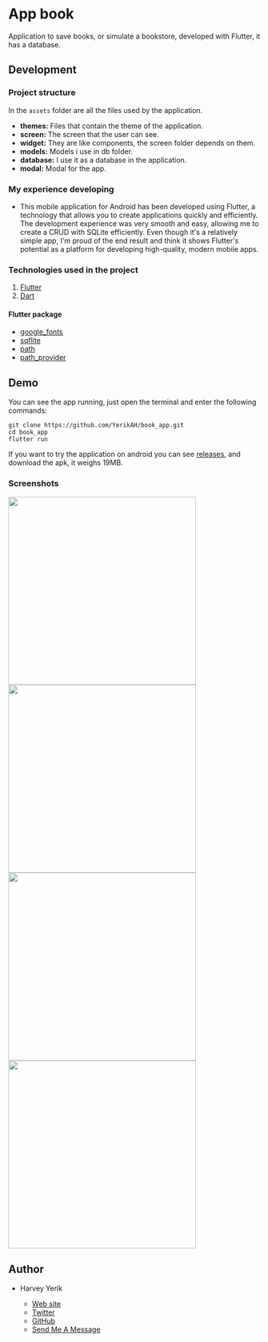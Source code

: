 # App book
Application to save books, or simulate a bookstore, developed with Flutter, it has a database. 

## Development 

### Project structure

In the `assets` folder are all the files used by the application.

- **themes:** Files that contain the theme of the application.
- **screen:** The screen that the user can see.
- **widget:** They are like components, the screen folder depends on them.
- **models:** Models i use in db folder.
- **database:** I use it as a database in the application.
- **modal:** Modal for the app.


### My experience developing

 - This mobile application for Android has been developed using Flutter, a technology that allows you to create applications quickly and efficiently. The development experience was very smooth and easy, allowing me to create a CRUD with SQLite efficiently. Even though it's a relatively simple app, I'm proud of the end result and think it shows Flutter's potential as a platform for developing high-quality, modern mobile apps.

### Technologies used in the project

1. [Flutter](https://flutter.dev/)
2. [Dart](https://dart.dev/)
#### Flutter package
- [google_fonts](https://pub.dev/packages/google_fonts)
- [sqflite](https://pub.dev/packages/sqflite)
- [path](https://pub.dev/packages/path)
- [path_provider](https://pub.dev/packages/path_provider)


## Demo 

You can see the app running, just open the terminal and enter the following commands:
```
git clone https://github.com/YerikAH/book_app.git
cd book_app
flutter run
```
If you want to try the application on android you can see [releases](https://github.com/YerikAH/book_app/releases/tag/book_app), and download the apk, it weighs 19MB.

### Screenshots
<img src="./screenshots/ss-1.png" width="375" />
<img src="./screenshots/ss-2.png" width="375" />
<img src="./screenshots/ss-3.png" width="375" />
<img src="./screenshots/ss-4.png" width="375" />

## Author

- Harvey Yerik

    - [Web site](https://portfolio-harvey.netlify.app/)
    - [Twitter](https://twitter.com/yerikhar)
    - [GitHub](https://github.com/YerikAH)
    - [Send Me A Message](https://yerikah.github.io/send-me-a-message/dist/)
